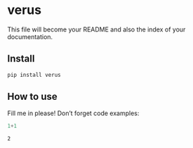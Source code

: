 verus
================

<!-- WARNING: THIS FILE WAS AUTOGENERATED! DO NOT EDIT! -->

This file will become your README and also the index of your
documentation.

## Install

``` sh
pip install verus
```

## How to use

Fill me in please! Don’t forget code examples:

``` python
1+1
```

    2
